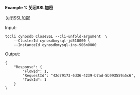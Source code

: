 **Example 1: 关闭SSL加密**

关闭SSL加密

Input: 

```
tccli cynosdb CloseSSL --cli-unfold-argument  \
    --ClusterId cynosdbmysql-jd510000 \
    --InstanceId cynosdbmysql-ins-906n0000
```

Output: 
```
{
    "Response": {
        "FlowId": 1,
        "RequestId": "42d79173-6d36-4239-b7ad-5b993559a5c6",
        "TaskId": 1
    }
}
```

